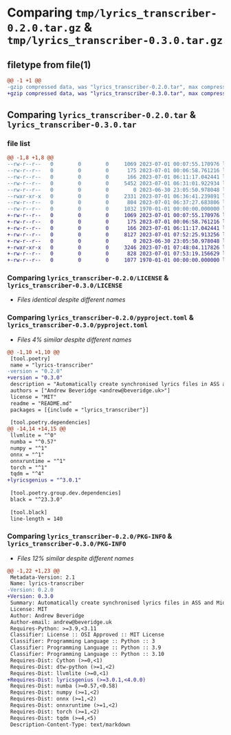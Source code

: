 # Comparing `tmp/lyrics_transcriber-0.2.0.tar.gz` & `tmp/lyrics_transcriber-0.3.0.tar.gz`

## filetype from file(1)

```diff
@@ -1 +1 @@
-gzip compressed data, was "lyrics_transcriber-0.2.0.tar", max compression
+gzip compressed data, was "lyrics_transcriber-0.3.0.tar", max compression
```

## Comparing `lyrics_transcriber-0.2.0.tar` & `lyrics_transcriber-0.3.0.tar`

### file list

```diff
@@ -1,8 +1,8 @@
--rw-r--r--   0        0        0     1069 2023-07-01 00:07:55.170976 lyrics_transcriber-0.2.0/LICENSE
--rw-r--r--   0        0        0      175 2023-07-01 00:06:58.761216 lyrics_transcriber-0.2.0/README.md
--rw-r--r--   0        0        0      166 2023-07-01 06:11:17.042441 lyrics_transcriber-0.2.0/lyrics_transcriber/__init__.py
--rw-r--r--   0        0        0     5452 2023-07-01 06:31:01.922934 lyrics_transcriber-0.2.0/lyrics_transcriber/transcriber.py
--rw-r--r--   0        0        0        0 2023-06-30 23:05:50.978048 lyrics_transcriber-0.2.0/lyrics_transcriber/utils/__init__.py
--rwxr-xr-x   0        0        0     2331 2023-07-01 06:36:41.239891 lyrics_transcriber-0.2.0/lyrics_transcriber/utils/cli.py
--rw-r--r--   0        0        0      804 2023-07-01 06:37:27.683806 lyrics_transcriber-0.2.0/pyproject.toml
--rw-r--r--   0        0        0     1032 1970-01-01 00:00:00.000000 lyrics_transcriber-0.2.0/PKG-INFO
+-rw-r--r--   0        0        0     1069 2023-07-01 00:07:55.170976 lyrics_transcriber-0.3.0/LICENSE
+-rw-r--r--   0        0        0      175 2023-07-01 00:06:58.761216 lyrics_transcriber-0.3.0/README.md
+-rw-r--r--   0        0        0      166 2023-07-01 06:11:17.042441 lyrics_transcriber-0.3.0/lyrics_transcriber/__init__.py
+-rw-r--r--   0        0        0     8127 2023-07-01 07:52:25.913256 lyrics_transcriber-0.3.0/lyrics_transcriber/transcriber.py
+-rw-r--r--   0        0        0        0 2023-06-30 23:05:50.978048 lyrics_transcriber-0.3.0/lyrics_transcriber/utils/__init__.py
+-rwxr-xr-x   0        0        0     3246 2023-07-01 07:48:04.117826 lyrics_transcriber-0.3.0/lyrics_transcriber/utils/cli.py
+-rw-r--r--   0        0        0      828 2023-07-01 07:53:19.156629 lyrics_transcriber-0.3.0/pyproject.toml
+-rw-r--r--   0        0        0     1077 1970-01-01 00:00:00.000000 lyrics_transcriber-0.3.0/PKG-INFO
```

### Comparing `lyrics_transcriber-0.2.0/LICENSE` & `lyrics_transcriber-0.3.0/LICENSE`

 * *Files identical despite different names*

### Comparing `lyrics_transcriber-0.2.0/pyproject.toml` & `lyrics_transcriber-0.3.0/pyproject.toml`

 * *Files 4% similar despite different names*

```diff
@@ -1,10 +1,10 @@
 [tool.poetry]
 name = "lyrics-transcriber"
-version = "0.2.0"
+version = "0.3.0"
 description = "Automatically create synchronised lyrics files in ASS and MidiCo LRC formats with word-level timestamps, using Whisper and lyrics from Genius and Spotify"
 authors = ["Andrew Beveridge <andrew@beveridge.uk>"]
 license = "MIT"
 readme = "README.md"
 packages = [{include = "lyrics_transcriber"}]
 
 [tool.poetry.dependencies]
@@ -14,14 +14,15 @@
 llvmlite = "^0"
 numba = "^0.57"
 numpy = "^1"
 onnx = "^1"
 onnxruntime = "^1"
 torch = "^1"
 tqdm = "^4"
+lyricsgenius = "^3.0.1"
 
 [tool.poetry.group.dev.dependencies]
 black = "^23.3.0"
 
 [tool.black]
 line-length = 140
```

### Comparing `lyrics_transcriber-0.2.0/PKG-INFO` & `lyrics_transcriber-0.3.0/PKG-INFO`

 * *Files 12% similar despite different names*

```diff
@@ -1,22 +1,23 @@
 Metadata-Version: 2.1
 Name: lyrics-transcriber
-Version: 0.2.0
+Version: 0.3.0
 Summary: Automatically create synchronised lyrics files in ASS and MidiCo LRC formats with word-level timestamps, using Whisper and lyrics from Genius and Spotify
 License: MIT
 Author: Andrew Beveridge
 Author-email: andrew@beveridge.uk
 Requires-Python: >=3.9,<3.11
 Classifier: License :: OSI Approved :: MIT License
 Classifier: Programming Language :: Python :: 3
 Classifier: Programming Language :: Python :: 3.9
 Classifier: Programming Language :: Python :: 3.10
 Requires-Dist: Cython (>=0,<1)
 Requires-Dist: dtw-python (>=1,<2)
 Requires-Dist: llvmlite (>=0,<1)
+Requires-Dist: lyricsgenius (>=3.0.1,<4.0.0)
 Requires-Dist: numba (>=0.57,<0.58)
 Requires-Dist: numpy (>=1,<2)
 Requires-Dist: onnx (>=1,<2)
 Requires-Dist: onnxruntime (>=1,<2)
 Requires-Dist: torch (>=1,<2)
 Requires-Dist: tqdm (>=4,<5)
 Description-Content-Type: text/markdown
```

